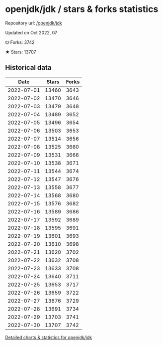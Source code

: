 # openjdk/jdk / stars & forks statistics

Repository url: [/openjdk/jdk](https://github.com/openjdk/jdk)

Updated on Oct 2022, 07

☋ Forks: 3742

★ Stars: 13707

## Historical data
| Date | Stars | Forks |
|------|-------|-------|
| 2022-07-01 | 13460 | 3643 | 
| 2022-07-02 | 13470 | 3646 | 
| 2022-07-03 | 13479 | 3648 | 
| 2022-07-04 | 13489 | 3652 | 
| 2022-07-05 | 13496 | 3654 | 
| 2022-07-06 | 13503 | 3653 | 
| 2022-07-07 | 13514 | 3656 | 
| 2022-07-08 | 13525 | 3660 | 
| 2022-07-09 | 13531 | 3666 | 
| 2022-07-10 | 13538 | 3671 | 
| 2022-07-11 | 13544 | 3674 | 
| 2022-07-12 | 13547 | 3676 | 
| 2022-07-13 | 13558 | 3677 | 
| 2022-07-14 | 13568 | 3680 | 
| 2022-07-15 | 13576 | 3682 | 
| 2022-07-16 | 13589 | 3686 | 
| 2022-07-17 | 13592 | 3689 | 
| 2022-07-18 | 13595 | 3691 | 
| 2022-07-19 | 13601 | 3693 | 
| 2022-07-20 | 13610 | 3698 | 
| 2022-07-21 | 13620 | 3702 | 
| 2022-07-22 | 13632 | 3708 | 
| 2022-07-23 | 13633 | 3708 | 
| 2022-07-24 | 13640 | 3711 | 
| 2022-07-25 | 13653 | 3717 | 
| 2022-07-26 | 13659 | 3722 | 
| 2022-07-27 | 13676 | 3729 | 
| 2022-07-28 | 13691 | 3734 | 
| 2022-07-29 | 13703 | 3741 | 
| 2022-07-30 | 13707 | 3742 | 


[Detailed charts & statistics for openjdk/jdk](https://reviewgithub.com/rep/openjdk/jdk)
